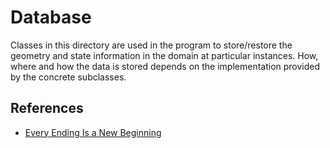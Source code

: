 # Database

Classes in this directory are used in the program to store/restore
the geometry and state information in the domain at particular
instances. How, where and how the data is stored depends on the
implementation provided by the concrete subclasses.

## References
- [Every Ending Is a New Beginning](https://portwooddigital.com/2020/12/22/every-ending-is-a-new-beginning/)

